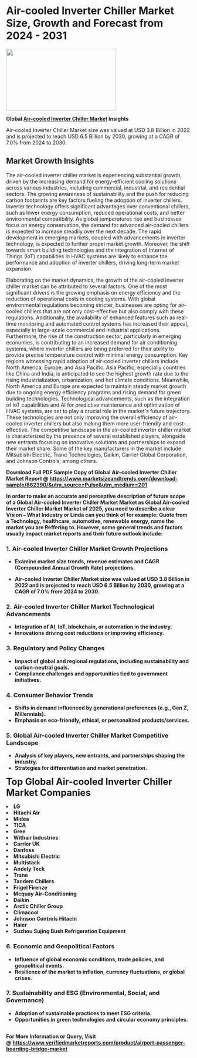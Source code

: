 <H1>Air-cooled Inverter Chiller Market Size, Growth and Forecast from 2024 - 2031</H1><img class="aligncenter size-medium wp-image-584254" src="https://thirdeyenews.in/wp-content/uploads/2024/09/Global-Market-Research-300x168.jpeg" alt="" width="300" height="168" /><p><strong>Global&nbsp;<a href="https://www.marketsizeandtrends.com/download-sample/862390/&amp;utm_source=Pulse&amp;utm_medium=201">Air-cooled Inverter Chiller Market</a> Insights</strong></p><p>Air-cooled Inverter Chiller Market size was valued at USD 3.8 Billion in 2022 and is projected to reach USD 6.5 Billion by 2030, growing at a CAGR of 7.0% from 2024 to 2030.</p><p><h2>Market Growth Insights</h2> <p>The air-cooled inverter chiller market is experiencing substantial growth, driven by the increasing demand for energy-efficient cooling solutions across various industries, including commercial, industrial, and residential sectors. The growing awareness of sustainability and the push for reducing carbon footprints are key factors fueling the adoption of inverter chillers. Inverter technology offers significant advantages over conventional chillers, such as lower energy consumption, reduced operational costs, and better environmental compatibility. As global temperatures rise and businesses focus on energy conservation, the demand for advanced air-cooled chillers is expected to increase steadily over the next decade. The rapid development in emerging markets, coupled with advancements in inverter technology, is expected to further propel market growth. Moreover, the shift towards smart building technologies and the integration of Internet of Things (IoT) capabilities in HVAC systems are likely to enhance the performance and adoption of inverter chillers, driving long-term market expansion. </p> <p><strong></strong></p> <p>Elaborating on the market dynamics, the growth of the air-cooled inverter chiller market can be attributed to several factors. One of the most significant drivers is the growing emphasis on energy efficiency and the reduction of operational costs in cooling systems. With global environmental regulations becoming stricter, businesses are opting for air-cooled chillers that are not only cost-effective but also comply with these regulations. Additionally, the availability of enhanced features such as real-time monitoring and automated control systems has increased their appeal, especially in large-scale commercial and industrial applications. Furthermore, the rise of the construction sector, particularly in emerging economies, is contributing to an increased demand for air conditioning systems, where inverter chillers are being preferred for their ability to provide precise temperature control with minimal energy consumption. Key regions witnessing rapid adoption of air-cooled inverter chillers include North America, Europe, and Asia Pacific. Asia Pacific, especially countries like China and India, is anticipated to see the highest growth rate due to the rising industrialization, urbanization, and hot climate conditions. Meanwhile, North America and Europe are expected to maintain steady market growth due to ongoing energy efficiency programs and rising demand for green building technologies. Technological advancements, such as the integration of IoT capabilities and AI for predictive maintenance and optimization of HVAC systems, are set to play a crucial role in the market's future trajectory. These technologies are not only improving the overall efficiency of air-cooled inverter chillers but also making them more user-friendly and cost-effective. The competitive landscape in the air-cooled inverter chiller market is characterized by the presence of several established players, alongside new entrants focusing on innovative solutions and partnerships to expand their market share. Some of the key manufacturers in the market include Mitsubishi Electric, Trane Technologies, Daikin, Carrier Global Corporation, and Johnson Controls, among others. <p><strong></p><p><span class=""><strong>Download Full PDF Sample Copy of Global Air-cooled Inverter Chiller Market Report</strong> @ <a href="https://www.marketsizeandtrends.com/download-sample/862390/&amp;utm_source=Pulse&amp;utm_medium=201" target="_blank">https://www.marketsizeandtrends.com/download-sample/862390/&amp;utm_source=Pulse&amp;utm_medium=201</a></span></p><p>In order to make an accurate and perceptive description of future scope of a Global&nbsp;Air-cooled Inverter Chiller Market Market as Global&nbsp;Air-cooled Inverter Chiller Market Market of 2025, you need to describe a clear Vision &ndash; What Industry or Linda can you think of for example: Quote from a Technology, healthcare, automotive, renewable energy, name the market you are Reffering to. However, some general trends and factors usually impact market reports and their future outlook include:</p><h3>1.&nbsp;<strong>Air-cooled Inverter Chiller Market Growth Projections</strong></h3><ul><li>Examine market size trends, revenue estimates and CAGR (Compounded Annual Growth Rate) projections.</li><li><p>Air-cooled Inverter Chiller Market size was valued at USD 3.8 Billion in 2022 and is projected to reach USD 6.5 Billion by 2030, growing at a CAGR of 7.0% from 2024 to 2030.</p></li></ul><h3>2.&nbsp;<strong>Air-cooled Inverter Chiller Market Technological Advancements</strong></h3><ul><li>Integration of AI, IoT, blockchain, or automation in the industry.</li><li>Innovations driving cost reductions or improving efficiency.</li></ul><h3>3.&nbsp;<strong>Regulatory and Policy Changes</strong></h3><ul><li>Impact of global and regional regulations, including sustainability and carbon-neutral goals.</li><li>Compliance challenges and opportunities tied to government initiatives.</li></ul><h3>4.&nbsp;<strong>Consumer Behavior Trends</strong></h3><ul><li>Shifts in demand influenced by generational preferences (e.g., Gen Z, Millennials).</li><li>Emphasis on eco-friendly, ethical, or personalized products/services.</li></ul><h3>5.&nbsp;<strong>Global Air-cooled Inverter Chiller Market Competitive Landscape</strong></h3><ul><li>Analysis of key players, new entrants, and partnerships shaping the industry.</li><li>Strategies for differentiation and market penetration.</li></ul><p data-pm-slice="1 1 []"><span style="color: inherit; font-family: inherit; font-size: 25px;">Top Global Air-cooled Inverter Chiller Market Companies</span></p><div class="" data-test-id=""><p><li>LG</li><li> Hitachi Air</li><li> Midea</li><li> TICA</li><li> Gree</li><li> Withair Industries</li><li> Carrier UK</li><li> Danfoss</li><li> Mitsubishi Electric</li><li> Multistack</li><li> Andely Teck</li><li> Trane</li><li> Tandem Chillers</li><li> Frigel Firenze</li><li> Mcquay Air-Conditioning</li><li> Daikin</li><li> Arctic Chiller Group</li><li> Climacool</li><li> Johnson Controls Hitachi</li><li> Haier</li><li> Suzhou Sujing Bush Refrigeration Equipment</li></p></div><h3>6.&nbsp;<strong>Economic and Geopolitical Factors</strong></h3><ul><li>Influence of global economic conditions, trade policies, and geopolitical events.</li><li>Resilience of the market to inflation, currency fluctuations, or global crises.</li></ul><h3>7.&nbsp;<strong>Sustainability and ESG (Environmental, Social, and Governance)</strong></h3><ul><li>Adoption of sustainable practices to meet ESG criteria.</li><li>Opportunities in green technologies and circular economy principles.</li></ul><h2><strong style="font-size: 14px;">For More Information or Query, Visit @&nbsp;</strong><a style="background-color: #ffffff; font-size: 14px;" href="https://www.marketsizeandtrends.com/report/air-cooled-inverter-chiller-market/" target="_blank">https://www.verifiedmarketreports.com/product/airport-passenger-boarding-bridge-market</a></h2>
